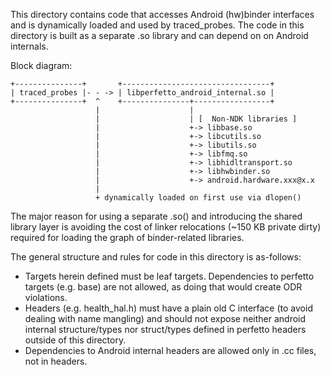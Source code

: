This directory contains code that accesses Android (hw)binder interfaces
and is dynamically loaded and used by traced_probes.
The code in this directory is built as a separate .so library and can depend on
on Android internals.

Block diagram:

```
+---------------+       +---------------------------------+
| traced_probes |- - -> | libperfetto_android_internal.so |
+---------------+  ^    +---------------+-----------------+
                   |                    |
                   |                    | [  Non-NDK libraries ]
                   |                    +-> libbase.so
                   |                    +-> libcutils.so
                   |                    +-> libutils.so
                   |                    +-> libfmq.so
                   |                    +-> libhidltransport.so
                   |                    +-> libhwbinder.so
                   |                    +-> android.hardware.xxx@x.x
                   |
                   + dynamically loaded on first use via dlopen()
```

The major reason for using a separate .so() and introducing the shared library
layer is avoiding the cost of linker relocations (~150 KB private dirty)
required for loading the graph of binder-related libraries.

The general structure and rules for code in this directory is as-follows:
- Targets herein defined must be leaf targets. Dependencies to perfetto targets
  (e.g. base) are not allowed, as doing that would create ODR violations.
- Headers (e.g. health_hal.h) must have a plain old C interface (to avoid
  dealing with name mangling) and should not expose neither android internal
  structure/types nor struct/types defined in perfetto headers outside of this
  directory.
- Dependencies to Android internal headers are allowed only in .cc files, not
  in headers.
